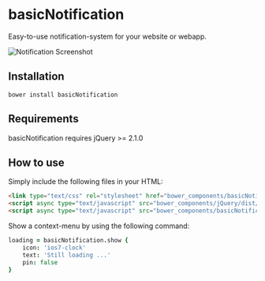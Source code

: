 # basicNotification

Easy-to-use notification-system for your website or webapp.

![Notification Screenshot](http://l.electerious.com/uploads/big/0721157332ff59313b7601382036a20b.png)

## Installation

	bower install basicNotification
	
## Requirements

basicNotification requires jQuery >= 2.1.0
	
## How to use

Simply include the following files in your HTML:

```html
<link type="text/css" rel="stylesheet" href="bower_components/basicNotification/dist/basicNotification.min.css">
<script async type="text/javascript" src="bower_components/jQuery/dist/jquery.min.js"></script>
<script async type="text/javascript" src="bower_components/basicNotification/dist/basicNotification.min.js"></script>
```

Show a context-menu by using the following command:

```coffee
loading = basicNotification.show {
	icon: 'ios7-clock'
	text: 'Still loading ...'
	pin: false
}
```